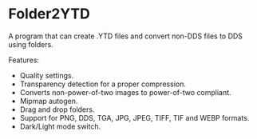 # Folder2YTD

A program that can create .YTD files and convert non-DDS files to DDS using folders.

Features:
- Quality settings.
- Transparency detection for a proper compression.
- Converts non-power-of-two images to power-of-two compliant.
- Mipmap autogen.
- Drag and drop folders.
- Support for PNG, DDS, TGA, JPG, JPEG, TIFF, TIF and WEBP formats.
- Dark/Light mode switch.
